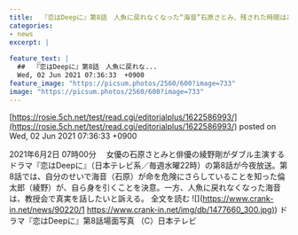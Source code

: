 ```yaml
---
title:  『恋はDeepに』第8話　人魚に戻れなくなった“海音”石原さとみ、残された時間はあとわずか  
categories:
- news
excerpt: |
  
feature_text: |
  ##  『恋はDeepに』第8話　人魚に戻れな...
  Wed, 02 Jun 2021 07:36:33  +0900
feature_image: "https://picsum.photos/2560/600?image=733"
image: "https://picsum.photos/2560/600?image=733"
---
```


[https://rosie.5ch.net/test/read.cgi/editorialplus/1622586993/](https://rosie.5ch.net/test/read.cgi/editorialplus/1622586993/)
posted on Wed, 02 Jun 2021 07:36:33  +0900

<!--more-->

2021年6月2日 07時00分 　女優の石原さとみと俳優の綾野剛がダブル主演するドラマ『恋はDeepに』（日本テレビ系／毎週水曜22時）の第8話が今夜放送。第8話では、自分のせいで海音（石原）が命を危険にさらしていることを知った倫太郎（綾野）が、自ら身を引くことを決意。一方、人魚に戻れなくなった海音は、教授会で真実を話したいと訴える。 全文を読む ![](https://www.crank-in.net/news/90220/1 [https://www.crank-in.net/img/db/1477660_300.jpg)](https://www.crank-in.net/img/db/1477660_300.jpg)) ドラマ『恋はDeepに』第8話場面写真 （C）日本テレビ
